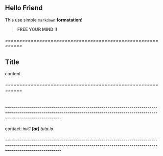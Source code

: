 ## Hello Friend

This use simple `markdown` **formatation**!
	
> **FREE Y0UR MIND !!**

###### ============================================================
## Title

content

###### ============================================================
#
#
#
#
#### ------------------------------------------------------------------------------------------------------------------------------------------------------------------------------------

contact: _init1 **[at]** tuta.io_

#### ------------------------------------------------------------------------------------------------------------------------------------------------------------------------------------
